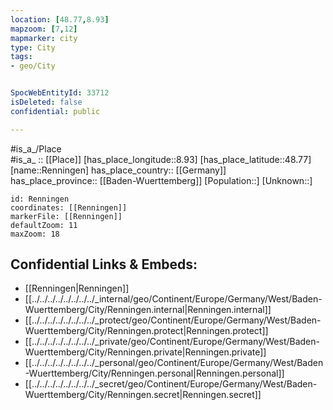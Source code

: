 ```yaml
---
location: [48.77,8.93] 
mapzoom: [7,12] 
mapmarker: city 
type: City
tags:
- geo/City


SpocWebEntityId: 33712
isDeleted: false
confidential: public

---
```

#is_a_/Place  
#is_a_ :: [[Place]] 
[has_place_longitude::8.93] 
[has_place_latitude::48.77] 
[name::Renningen] 
has_place_country:: [[Germany]]  
has_place_province:: [[Baden-Wuerttemberg]] 
[Population::] 
[Unknown::] 


```leaflet
id: Renningen
coordinates: [[Renningen]] 
markerFile: [[Renningen]] 
defaultZoom: 11 
maxZoom: 18
```


## Confidential Links & Embeds: 
- [[Renningen|Renningen]]  
- [[../../../../../../../../_internal/geo/Continent/Europe/Germany/West/Baden-Wuerttemberg/City/Renningen.internal|Renningen.internal]] 
- [[../../../../../../../../_protect/geo/Continent/Europe/Germany/West/Baden-Wuerttemberg/City/Renningen.protect|Renningen.protect]] 
- [[../../../../../../../../_private/geo/Continent/Europe/Germany/West/Baden-Wuerttemberg/City/Renningen.private|Renningen.private]] 
- [[../../../../../../../../_personal/geo/Continent/Europe/Germany/West/Baden-Wuerttemberg/City/Renningen.personal|Renningen.personal]] 
- [[../../../../../../../../_secret/geo/Continent/Europe/Germany/West/Baden-Wuerttemberg/City/Renningen.secret|Renningen.secret]] 
